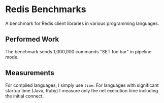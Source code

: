 Redis Benchmarks
================

A benchmark for Redis client libraries in various programming languages.

## Performed Work

The benchmark sends 1,000,000 commands "SET foo bar" in pipeline mode.

## Measurements

For compiled languages, I simply use `time`. For languages with significant startup time (Java, Ruby) I measure only the net execution time including the initial connect.
